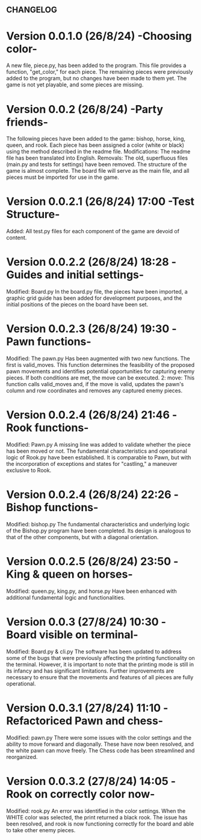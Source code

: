 ## CHANGELOG
# Version 0.0.1.0 (26/8/24) -Choosing color-
A new file, piece.py, has been added to the program. This file provides a function, "get_color," for each piece. The remaining pieces were previously added to the program, but no changes have been made to them yet. The game is not yet playable, and some pieces are missing.

# Version 0.0.2 (26/8/24) -Party friends-
The following pieces have been added to the game: bishop, horse, king, queen, and rook. Each piece has been assigned a color (white or black) using the method described in the readme file.
Modifications: The readme file has been translated into English.
Removals: The old, superfluous files (main.py and tests for settings) have been removed.
The structure of the game is almost complete. The board file will serve as the main file, and all pieces must be imported for use in the game.

# Version 0.0.2.1 (26/8/24) 17:00 -Test Structure-
Added: All test.py files for each component of the game are devoid of content.

# Version 0.0.2.2 (26/8/24) 18:28 -Guides and initial settings-
Modified: Board.py 
In the board.py file, the pieces have been imported, a graphic grid guide has been added for development purposes, and the initial positions of the pieces on the board have been set.

# Version 0.0.2.3 (26/8/24) 19:30 -Pawn functions-
Modified: The pawn.py 
Has been augmented with two new functions. The first is valid_moves. This function determines the feasibility of the proposed pawn movements and identifies potential opportunities for capturing enemy pieces. If both conditions are met, the move can be executed.
2: move: This function calls valid_moves and, if the move is valid, updates the pawn's column and row coordinates and removes any captured enemy pieces.
 
 # Version 0.0.2.4 (26/8/24) 21:46 -Rook functions-
 Modified: Pawn.py 
 A missing line was added to validate whether the piece has been moved or not. The fundamental characteristics and operational logic of Rook.py have been established. It is comparable to Pawn, but with the incorporation of exceptions and states for "castling," a maneuver exclusive to Rook.

 
 # Version 0.0.2.4 (26/8/24) 22:26 -Bishop functions-
Modified: bishop.py
The fundamental characteristics and underlying logic of the Bishop.py program have been completed. Its design is analogous to that of the other components, but with a diagonal orientation. 

# Version 0.0.2.5 (26/8/24) 23:50 -King & queen on horses-
Modified: queen.py, king.py, and horse.py 
Have been enhanced with additional fundamental logic and functionalities. 

# Version 0.0.3 (27/8/24) 10:30 -Board visible on terminal-
Modified: Board.py & cli.py 
The software has been updated to address some of the bugs that were previously affecting the printing functionality on the terminal. However, it is important to note that the printing mode is still in its infancy and has significant limitations.
Further improvements are necessary to ensure that the movements and features of all pieces are fully operational.

# Version 0.0.3.1 (27/8/24) 11:10 -Refactoriced Pawn and chess-
Modified: pawn.py 
There were some issues with the color settings and the ability to move forward and diagonally. These have now been resolved, and the white pawn can move freely.
The Chess code has been streamlined and reorganized.

# Version 0.0.3.2 (27/8/24) 14:05 -Rook on correctly color now-
Modified: rook.py
An error was identified in the color settings. When the WHITE color was selected, the print returned a black rook.
The issue has been resolved, and rook is now functioning correctly for the board and able to take other enemy pieces.
